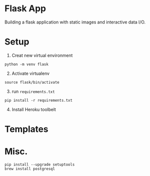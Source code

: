 # Flask App 

Building a flask application with static images and interactive data I/O.

# Setup 
1. Creat new virtual environment
``` 
python -m venv flask
```

2. Activate virtualenv
```
source flask/bin/activate
```

3. run `requirements.txt`
```
pip install -r requirements.txt
```

4. Install Heroku toolbelt


# Templates


# Misc.

```
pip install --upgrade setuptools
brew install postgresql

```